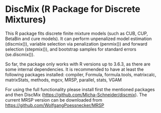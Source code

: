 # DiscMix (R Package for Discrete Mixtures)
This R package fits discrete finite mixture models (such as CUB, CUP, BetaBin and cure models). It can perform unpenalized model estimation (discmix()), variable selection via penalization (penmix()) and forward selection (stepmix()), and bootstrap samples for standard errors (se.discmix()). 

So far, the package only works with R versions up to 3.6.3, as there are some internal dependencies. It is recommended to have at least the following packages installed:
compiler, Formula, formula.tools, matrixcalc, matrixStats, methods, mgcv, MRSP, parallel, stats, VGAM 

For using the full functionality please install first the mentioned packages and then DiscMix (https://github.com/Micha-Schneider/discmix). The current MRSP version can be downloaded from https://github.com/WolfgangPoessnecker/MRSP
